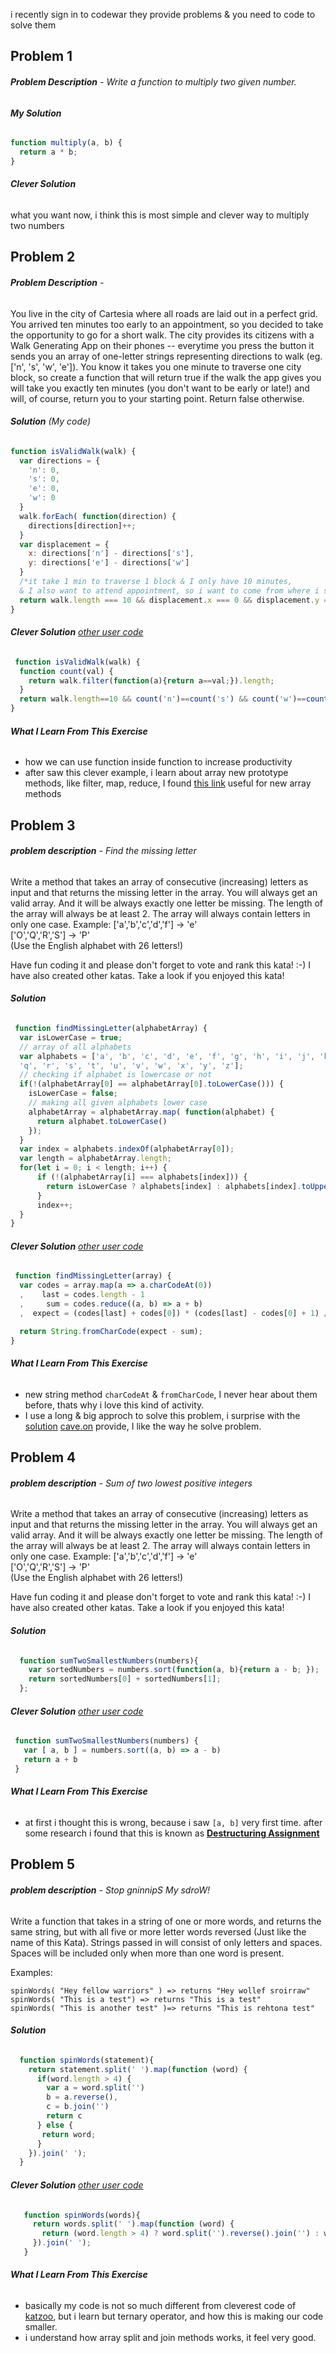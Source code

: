 i recently sign in to codewar
they provide problems & you need to code to solve them

## Problem 1 
  ###### **Problem Description** - Write a function to multiply two given number.
  ###### **My Solution**
  ```javascript
  function multiply(a, b) {
    return a * b;
  }
  ```
  ###### **Clever Solution**
  what you want now, i think this is most simple and clever way to multiply two numbers 
  

## Problem 2 
  ###### **Problem Description** -
  You live in the city of Cartesia where all roads are laid out in a perfect grid. You arrived ten      minutes too early to an appointment, so you decided to take the opportunity to go for a short walk. The city provides its    citizens with a Walk Generating App on their phones -- everytime you press the button it sends you an array of one-letter    strings representing directions to walk (eg. ['n', 's', 'w', 'e']). You know it takes you one minute to traverse one city    block, so create a function that will return true if the walk the app gives you will take you exactly ten minutes (you        don't want to be early or late!) and will, of course, return you to your starting point. Return false otherwise.
  ###### **Solution** (My code)
  ```javascript
  function isValidWalk(walk) {
    var directions = {
      'n': 0,
      's': 0,
      'e': 0,
      'w': 0
    }
    walk.forEach( function(direction) {
      directions[direction]++;
    }
    var displacement = {
      x: directions['n'] - directions['s'],
      y: directions['e'] - directions['w']
    }
    /*it take 1 min to traverse 1 block & I only have 10 minutes, 
    & I also want to attend appointment, so i want to come from where i start.*/
    return walk.length === 10 && displacement.x === 0 && displacement.y === 0;
  }
  ```
   ###### **Clever Solution** [other user code](https://www.codewars.com/users/rramesh)
   ```javascript
    function isValidWalk(walk) {
     function count(val) {
       return walk.filter(function(a){return a==val;}).length;
     }
     return walk.length==10 && count('n')==count('s') && count('w')==count('e');
   }
   ```
   ###### **What I Learn From This Exercise**
   * how we can use function inside function to increase productivity
   * after saw this clever example, i learn about array new prototype methods, like filter, map, reduce, I found [this link](https://codeburst.io/array-methods-explained-filter-vs-map-vs-reduce-vs-foreach-ea3127c6d319) useful for new array methods
   
## Problem 3
  ###### **problem description** - Find the missing letter
  Write a method that takes an array of consecutive (increasing) letters as input and that returns the missing letter in the    array. You will always get an valid array. And it will be always exactly one letter be missing. The length of the array will always be at least 2. The array will always contain letters in only one case.
Example:
['a','b','c','d','f'] -> 'e' <br>
['O','Q','R','S'] -> 'P'<br>
(Use the English alphabet with 26 letters!)

Have fun coding it and please don't forget to vote and rank this kata! :-)
I have also created other katas. Take a look if you enjoyed this kata!
  ###### **Solution**
  ```javascript
   function findMissingLetter(alphabetArray) {
    var isLowerCase = true;
    // array of all alphabets
    var alphabets = ['a', 'b', 'c', 'd', 'e', 'f', 'g', 'h', 'i', 'j', 'k', 'l', 'm', 'n', 'o', 'p', 
    'q', 'r', 's', 't', 'u', 'v', 'w', 'x', 'y', 'z'];
    // checking if alphabet is lowercase or not
    if(!(alphabetArray[0] == alphabetArray[0].toLowerCase())) {
      isLowerCase = false;
      // making all given alphabets lower case  
      alphabetArray = alphabetArray.map( function(alphabet) { 
        return alphabet.toLowerCase()
      });
    }
    var index = alphabets.indexOf(alphabetArray[0]);
    var length = alphabetArray.length;
    for(let i = 0; i < length; i++) {
        if (!(alphabetArray[i] === alphabets[index])) {
          return isLowerCase ? alphabets[index] : alphabets[index].toUpperCase()
        }
        index++;
    }
  }
  ```
 ###### **Clever Solution** [other user code](https://www.codewars.com/users/cave.on)
   ```javascript
    function findMissingLetter(array) {
     var codes = array.map(a => a.charCodeAt(0))
     ,    last = codes.length - 1
     ,     sum = codes.reduce((a, b) => a + b)
     ,  expect = (codes[last] + codes[0]) * (codes[last] - codes[0] + 1) / 2;

     return String.fromCharCode(expect - sum);
   }
   ```
   ###### **What I Learn From This Exercise**
   * new string method `charCodeAt` & `fromCharCode`, I never hear about them before, thats why i love this kind of activity.
   * I use a long & big approch to solve this problem, i surprise with the [solution](https://www.codewars.com/kata/reviews/583a0b20cd2acc1d9900007e/groups/583cff1428a0c0f90d00004d) [cave.on](https://www.codewars.com/users/cave.on) provide, I like the way he solve problem.

## Problem 4
  ###### **problem description** - Sum of two lowest positive integers
  Write a method that takes an array of consecutive (increasing) letters as input and that returns the missing letter in the    array. You will always get an valid array. And it will be always exactly one letter be missing. The length of the array will always be at least 2. The array will always contain letters in only one case.
Example:
['a','b','c','d','f'] -> 'e' <br>
['O','Q','R','S'] -> 'P'<br>
(Use the English alphabet with 26 letters!)

Have fun coding it and please don't forget to vote and rank this kata! :-)
I have also created other katas. Take a look if you enjoyed this kata!
  ###### **Solution**
  ```javascript
    function sumTwoSmallestNumbers(numbers){  
      var sortedNumbers = numbers.sort(function(a, b){return a - b; });
      return sortedNumbers[0] + sortedNumbers[1];
    };
  ```
 ###### **Clever Solution** [other user code](https://www.codewars.com/users/ooflorent)
   ```javascript
    function sumTwoSmallestNumbers(numbers) {  
      var [ a, b ] = numbers.sort((a, b) => a - b)
      return a + b
    }
   ```
   ###### **What I Learn From This Exercise**
   * at first i thought this is wrong, because i saw `[a, b]` very first time. after some research i found that this is known as **[Destructuring Assignment](https://developer.mozilla.org/en-US/docs/Web/JavaScript/Reference/Operators/Destructuring_assignment)** 
   
## Problem 5
  ###### **problem description** - Stop gninnipS My sdroW!
 Write a function that takes in a string of one or more words, and returns the same string, but with all five or more letter words reversed (Just like the name of this Kata). Strings passed in will consist of only letters and spaces. Spaces will be included only when more than one word is present.

Examples:
```
spinWords( "Hey fellow warriors" ) => returns "Hey wollef sroirraw" 
spinWords( "This is a test") => returns "This is a test" 
spinWords( "This is another test" )=> returns "This is rehtona test"
```

  ###### **Solution**
  ```javascript
    function spinWords(statement){
      return statement.split(' ').map(function (word) {
        if(word.length > 4) {
          var a = word.split('')
          b = a.reverse(),
          c = b.join('')
          return c
        } else {
         return word;
        }
      }).join(' ');
    }
  ```
 ###### **Clever Solution** [other user code](https://www.codewars.com/users/katzoo)
   ```javascript
      function spinWords(words){
        return words.split(' ').map(function (word) {
          return (word.length > 4) ? word.split('').reverse().join('') : word;
        }).join(' ');
      }    
   ```
   ###### **What I Learn From This Exercise**
   * basically my code is not so much different from cleverest code of [katzoo](https://www.codewars.com/users/katzoo), but i learn but ternary operator, and how this is making our code smaller.
   * i understand how array split and join methods works, it feel very good.
